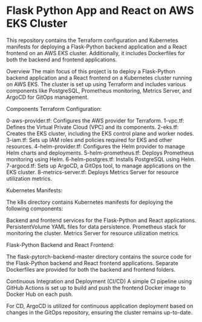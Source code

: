 # Flask Python App and React on AWS EKS Cluster
This repository contains the Terraform configuration and Kubernetes manifests for deploying a Flask-Python backend application and a React frontend on an AWS EKS cluster. Additionally, it includes Dockerfiles for both the backend and frontend applications.


Overview
The main focus of this project is to deploy a Flask-Python backend application and a React frontend on a Kubernetes cluster running on AWS EKS. The cluster is set up using Terraform and includes various components like PostgreSQL, Prometheus monitoring, Metrics Server, and ArgoCD for GitOps management.


Components
Terraform Configuration:


0-aws-provider.tf: Configures the AWS provider for Terraform. 
1-vpc.tf: Defines the Virtual Private Cloud (VPC) and its components.
2-eks.tf: Creates the EKS cluster, including the EKS control plane and worker nodes.
3-iam.tf: Sets up IAM roles and policies required for EKS and other resources.
4-helm-provider.tf: Configures the Helm provider to manage Helm charts and deployments.
5-helm-prometheus.tf: Deploys Prometheus monitoring using Helm.
6-helm-postgres.tf: Installs PostgreSQL using Helm.
7-argocd.tf: Sets up ArgoCD, a GitOps tool, to manage applications on the EKS cluster.
8-metrics-server.tf: Deploys Metrics Server for resource utilization metrics.


Kubernetes Manifests:


The k8s directory contains Kubernetes manifests for deploying the following components:


Backend and frontend services for the Flask-Python and React applications.
PersistentVolume YAML files for data persistence.
Prometheus stack for monitoring the cluster.
Metrics Server for resource utilization metrics.


Flask-Python Backend and React Frontend:


The flask-pytorch-backend-master directory contains the source code for the Flask-Python backend and React frontend applications. Separate Dockerfiles are provided for both the backend and frontend folders.


Continuous Integration and Deployment (CI/CD)
A simple CI pipeline using GitHub Actions is set up to build and push the frontend Docker image to Docker Hub on each push.

For CD, ArgoCD is utilized for continuous application deployment based on changes in the GitOps repository, ensuring the cluster remains up-to-date.
